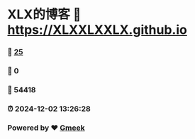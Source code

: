 # XLX的博客 :link: https://XLXXLXXLX.github.io 
### :page_facing_up: [25](https://XLXXLXXLX.github.io/tag.html) 
### :speech_balloon: 0 
### :hibiscus: 54418 
### :alarm_clock: 2024-12-02 13:26:28 
### Powered by :heart: [Gmeek](https://github.com/Meekdai/Gmeek)
